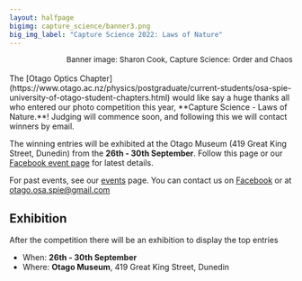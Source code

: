 ```yaml
---
layout: halfpage
bigimg: capture_science/banner3.png
big_img_label: "Capture Science 2022: Laws of Nature"
---
```

<link rel="stylesheet" href="https://cdn.jsdelivr.net/npm/semantic-ui@2.4.2/dist/semantic.min.css">
<div style="text-align: right; font-size: 10pt;">
Banner image: Sharon Cook, Capture Science: Order and Chaos
</div>
<br>
The [Otago Optics Chapter](https://www.otago.ac.nz/physics/postgraduate/current-students/osa-spie-university-of-otago-student-chapters.html) would like say a huge thanks all who entered our photo competition this year, **Capture Science - Laws of Nature.**! Judging will commence soon, and following this we will contact winners by email. 

The winning entries will be exhibited at the Otago Museum (419 Great King Street, Dunedin) from the **26th - 30th September**. Follow this page or our [Facebook event page](https://fb.me/e/DpNgCDON) for latest details.

For past events, see our [events](events.html) page. You can contact us on [Facebook](https://facebook.com/OpticsOtago) or at [otago.osa.spie@gmail.com](mailto:otago.osa.spie@gmail.com)

<!---
, and to submit your photograph entries, click the button below
**TO DO: ADD BUTTON**
Follow the even on [Facebook]() **TO DO: LINK TO FB EVENT ONCE CREATED**
--->
## Exhibition
After the competition there will be an exhibition to display the top entries
 - When: **26th - 30th September**
 - Where: **Otago Museum**, 419 Great King Street, Dunedin

